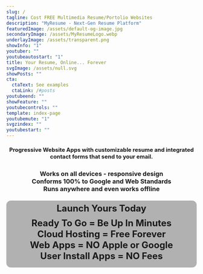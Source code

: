 ```yaml
---
slug: /
tagline: Cost FREE Multimedia Resume/Portolio Websites
description: "MyResume - Next-Gen Resume Platform"
featuredImage: /assets/default-og-image.jpg
secondaryImage: /assets/MyResumeLogo.webp
underlayImage: /assets/transparent.png
showInfo: "1"
youtuber: ""
youtubeautostart: "1"
title: Your Resume, Online... Forever
svgImage: /assets/null.svg
showPosts: ""
cta:
  ctaText: See examples
  ctaLink: /#posts
youtubeend: ""
showFeature: ""
youtubecontrols: ""
template: index-page
youtubemute: "1"
svgzindex: ""
youtubestart: ""
---
```

<h3 class="" style="color:; font-weight:bold; font-size:105%; margin:1rem 0; text-align:center; padding:5px; border-radius:12px;">
Progressive Website Apps with customizable resume and integrated contact forms that send to your email. </h3>

<h3 class="" style="color:; margin:1rem 0; text-align:center; padding:5px; border-radius:12px;">
Works on all devices - responsive design
<br />
Conforms 100% to Google and Web Standards 
<br />
Runs anywhere and even works offline
<br />
 </h3>


 <div class="" style=" background:rgba(0,0,0,0.30); padding: 1rem 2rem; border: 0px double rgb(255, 255, 255); border-radius: 12px;"><h2 class="title1 txtshadow-header" style="position: relative; text-align: center; float: none; margin: 0px; padding: 0px; font-size: 1.5rem;"><span class="" style="font-size: 100%; font-weight: bold; border-radius: 12px; margin-top: -10px; position: absolute; width: 100%; display: flex; justify-content: center; border: 0px solid rgb(0, 0, 0);">Launch Yours Today</span>
 <br />
 Ready To Go = Be Up In Minutes<br />
<!-- Serverless Cloud Based = FREE<br /> -->
Cloud Hosting = Free Forever<br />
Web Apps = NO Apple or Google
<br />
<span  className="neonText2">User Install Apps = NO Fees<br />



 
 <!-- <br><span style="font-size: 90%;">Fast | Flexible | Secure | Features</span><br><br> -->

<!-- <h3 class="" style="color:; font-weight:bold; font-size:115%; margin:1rem 0; text-align:center; padding:5px; border-radius:12px;"> Built for artists, photographers, musicians, and others who want their resume online forever and to stand out from the crowd.
</h3> -->

<!-- <blockquote>
<p>MyResume produce top-notch SEO-minded content that ranks incredibly well in Google page rankings. It has everything! Social Media sites auto import Website previews with descriptions. It makes things SO easy, just click to share!</p>
<div style="text-align:right; padding-right:20%;"> – Satisfied MyResume User</div>
</blockquote> -->